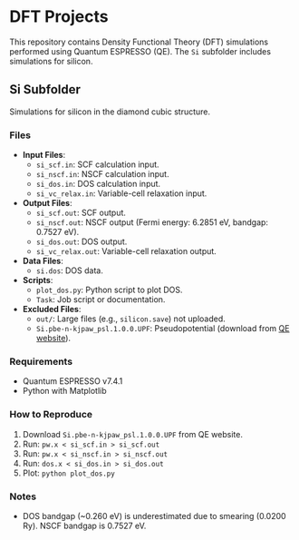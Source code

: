 # DFT Projects

This repository contains Density Functional Theory (DFT) simulations performed using Quantum ESPRESSO (QE). The `Si` subfolder includes simulations for silicon.

## Si Subfolder
Simulations for silicon in the diamond cubic structure.

### Files
- **Input Files**:
  - `si_scf.in`: SCF calculation input.
  - `si_nscf.in`: NSCF calculation input.
  - `si_dos.in`: DOS calculation input.
  - `si_vc_relax.in`: Variable-cell relaxation input.
- **Output Files**:
  - `si_scf.out`: SCF output.
  - `si_nscf.out`: NSCF output (Fermi energy: 6.2851 eV, bandgap: 0.7527 eV).
  - `si_dos.out`: DOS output.
  - `si_vc_relax.out`: Variable-cell relaxation output.
- **Data Files**:
  - `si.dos`: DOS data.
- **Scripts**:
  - `plot_dos.py`: Python script to plot DOS.
  - `Task`: Job script or documentation.
- **Excluded Files**:
  - `out/`: Large files (e.g., `silicon.save`) not uploaded.
  - `Si.pbe-n-kjpaw_psl.1.0.0.UPF`: Pseudopotential (download from [QE website](https://www.quantum-espresso.org/pseudopotentials)).

### Requirements
- Quantum ESPRESSO v7.4.1
- Python with Matplotlib

### How to Reproduce
1. Download `Si.pbe-n-kjpaw_psl.1.0.0.UPF` from QE website.
2. Run: `pw.x < si_scf.in > si_scf.out`
3. Run: `pw.x < si_nscf.in > si_nscf.out`
4. Run: `dos.x < si_dos.in > si_dos.out`
5. Plot: `python plot_dos.py`

### Notes
- DOS bandgap (~0.260 eV) is underestimated due to smearing (0.0200 Ry). NSCF bandgap is 0.7527 eV.
